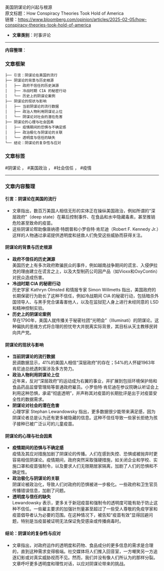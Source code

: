 美国阴谋论的兴起与根源  
  原文标题：How Conspiracy Theories Took Hold of America  
  链接：https://www.bloomberg.com/opinion/articles/2025-02-05/how-conspiracy-theories-took-hold-of-america

- **文章类别**：时事评论

---

**内容整理**：

### 文章框架
```
├── 引言：阴谋论在美国的流行
├── 阴谋论的背景与历史根源
│   ├── 政府不信任的历史渊源
│   ├── 冷战时期 CIA 的秘密行动
│   └── 历史上的阴谋论案例
├── 阴谋论的现状与影响
│   ├── 当前阴谋论的流行数据
│   ├── 政治人物利用阴谋论上位
│   └── 阴谋论对社会的潜在危害
├── 阴谋论的心理与社会因素
│   ├── 疫情期间的恐惧与不确定感
│   ├── 政治极化与阴谋论的关联
│   └── 透明度与信任的缺失
└── 结论：阴谋论的复杂性与应对
```

### 文章标签
#阴谋论 ， #美国政治 ， #社会信任 ， #疫情

---

### 文章内容整理

#### 引言：阴谋论在美国的流行
- 文章指出，数百万美国人相信无形的实体正在操纵美国政治，例如所谓的“深层政府”（deep state）在幕后控制事件、在食品和水中隐藏毒素，甚至推销危险甚至致命的疫苗。
- 这些阴谋论帮助像唐纳德·特朗普和小罗伯特·肯尼迪（Robert F. Kennedy Jr.）这样的人物通过承诺提供透明度和拯救人们免受这些威胁而获得关注。

#### 阴谋论的背景与历史根源
- **政府不信任的历史渊源**  
  美国历史上有多次政府欺骗民众的事件，例如越南战争期间的谎言、入侵伊拉克的理由建立在谎言之上，以及大型制药公司因产品（如Vioxx和OxyContin）对民众造成伤害。
- **冷战时期 CIA 的秘密行动**  
  历史学家 Kathryn Olmsted 和情报专家 Simon Willmetts 指出，美国政府的长期保密行为助长了这种不信任，例如冷战期间 CIA 的秘密行动，包括暗杀外国领导人、与黑手党合谋毒害他人，以及在监狱犯人身上进行未经同意的 LSD 和精神控制实验。
- **历史上的阴谋论案例**  
  早在1790年，美国人就传播关于秘密社团“光明会”（Illuminati）的阴谋论。这种偏执的思维方式将合理的担忧夸大并脱离实际背景，其目标从天主教移民转向共产党。

#### 阴谋论的现状与影响
- **当前阴谋论的流行数据**  
  民调数据显示，41%的美国人相信“深层政府”的存在；54%的人怀疑1963年肯尼迪总统遇刺案涉及多方势力。
- **政治人物利用阴谋论上位**  
  近年来，反对“深层政府”的运动成为右翼的事业，并扩展到包括环境保护局和食品药品监督管理局等普通政府雇员。小罗伯特·肯尼迪在参议院确认听证会上利用这种恐惧，承诺“彻底透明”，并声称其对疫苗的长期批评是出于对疫苗安全性的数据需求。
- **阴谋论对社会的潜在危害**  
  心理学家 Stephan Lewandowsky 指出，更多数据很少能带来满足感，因为阴谋论者总是认为还有更多被隐藏的信息。这种不信任导致一些家长拒绝为孩子接种已被广泛认可的儿童疫苗。

#### 阴谋论的心理与社会因素
- **疫情期间的恐惧与不确定感**  
  疫情及其应对措施加剧了阴谋论的传播。人们在感到失控、恐惧或被抛弃时更容易相信阴谋论。疫情期间，政府突然采取强硬措施，如关闭企业和学校、实施口罩和疫苗强制令，以及要求人们无限期居家隔离，加剧了人们的恐惧和不确定性。
- **政治极化与阴谋论的关联**  
  阴谋论被政治化，导致人们对政府的恐惧被进一步极化。一些政府和卫生官员传播错误信息，加剧了问题。
- **透明度与信任的缺失**  
  Lewandowsky 表示，更多关于新冠疫苗和强制令的透明度可能有助于防止这种不信任。一些雇主要求的加强针剂量甚至超过了一些受人尊敬的免疫学家和疫苗倡导者认为必要的范围。在这种情况下，被告知“疫苗有效”显得回避问题，特别是当疫苗被证明无法保证免受感染或传播病毒时。

#### 结论：阴谋论的复杂性与应对
- 文章指出，对政府运作的透明度和药物、食品成分的更多信息的需求是合理的，直到这种需求变得极端。社交媒体将人们推入回音室，一方嘲笑另一方追逐幻影或对真实威胁视而不见。然而，我们并没有像人们所认为的那样分裂。文章呼吁更多透明度和理性对话，以应对阴谋论带来的挑战。